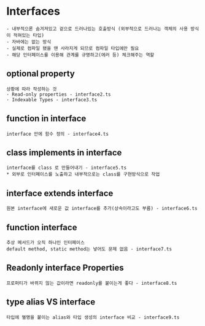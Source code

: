 # Interfaces
    - 내부적으론 숨겨져있고 겉으로 드러나있는 호출방식 (외부적으로 드러나는 객체의 사용 방식이 적혀있는 타입)
    - 자바에는 없는 방식
    - 실제로 컴파일 됐을 땐 사라지게 되므로 컴파일 타입에만 필요
    - 해당 인터페이스를 이용해 관계를 규명하고(에러 등) 체크해주는 역할


## optional property
    상황에 따라 작성하는 것
    · Read-only properties - interface2.ts
    · Indexable Types - interface3.ts


## function in interface
    interface 안에 함수 정의 - interface4.ts


## class implements in interface
    interface를 class 로 만들어내기 - interface5.ts
    * 외부로 인터페이스를 노출하고 내부적으로는 class를 구현방식으로 작업


## interface extends interface
    원본 interface에 새로운 값 interface를 추가(상속이라고도 부름) - interface6.ts


## function interface
    추상 메서드가 오직 하나인 인터페이스
    default method, static method는 넣어도 문제 없음 - interface7.ts


## Readonly interface Properties
    프로퍼티가 바뀌지 않는 값이라면 readonly를 붙이는게 좋다 - interface8.ts


## type alias VS interface
    타입에 별명을 붙이는 alias와 타입 생성의 interface 비교 - interface9.ts